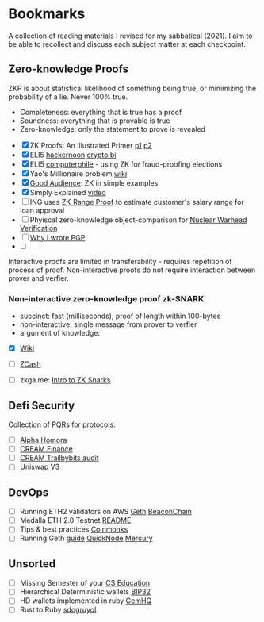 # Bookmarks

A collection of reading materials I revised for my sabbatical (2021). I aim to be able to recollect and discuss each subject matter at each checkpoint. 

## Zero-knowledge Proofs

ZKP is about statistical likelihood of something being true, or minimizing the probability of a lie. Never 100% true. 

* Completeness: everything that is true has a proof
* Soundness: everything that is provable is true
* Zero-knowledge: only the statement to prove is revealed

- [x] ZK Proofs: An Illustrated Primer [p1](https://blog.cryptographyengineering.com/2014/11/27/zero-knowledge-proofs-illustrated-primer/) [p2](https://blog.cryptographyengineering.com/2017/01/21/zero-knowledge-proofs-an-illustrated-primer-part-2/)
- [x] ELI5 [hackernoon](https://hackernoon.com/eli5-zero-knowledge-proof-78a276db9eff) [crypto.bi](https://crypto.bi/zero-knowledge/)
- [x] ELI5 [computerphile](https://www.youtube.com/watch?v=HUs1bH85X9I) - using ZK for fraud-proofing elections
- [x] Yao's Millionaire problem [wiki](https://en.wikipedia.org/w/index.php?title=Yao%27s_Millionaires%27_problem&ref=hackernoon.com)
- [x] [Good Audience](https://blog.goodaudience.com/understanding-zero-knowledge-proofs-through-simple-examples-df673f796d99): ZK in simple examples 
- [x] Simply Explained [video](https://www.youtube.com/watch?v=OcmvMs4AMbM)
- [ ] ING uses [ZK-Range Proof](https://github.com/ing-bank/zkrp) to estimate customer's salary range for loan approval 
- [ ] Phyiscal zero-knowledge object-comparison for [Nuclear Warhead Verification](https://www.nature.com/articles/ncomms12890.pdf)
- [ ] [Why I wrote PGP](https://www.philzimmermann.com/EN/essays/WhyIWrotePGP.html)
- [ ] 
Interactive proofs are limited in transferability - requires repetition of process of proof. 
Non-interactive proofs do not require interaction between prover and verfier.

### Non-interactive zero-knowledge proof zk-SNARK 

* succinct: fast (milliseconds), proof of length within 100-bytes
* non-interactive: single message from prover to verfier
* argument of knowledge: 

- [x] [Wiki](https://en.wikipedia.org/wiki/Non-interactive_zero-knowledge_proof)
- [ ] [ZCash](https://z.cash/technology/zksnarks/)
- [ ] zkga.me: [Intro to ZK Snarks](https://blog.zkga.me/intro-to-zksnarks)



## Defi Security 

Collection of [PQRs](https://docs.defisafety.com/finished-reviews/) for protocols: 
- [ ] [Alpha Homora](https://docs.defisafety.com/finished-reviews/alpha-homora-process-quality-review)
- [ ] [CREAM Finance](https://docs.defisafety.com/finished-reviews/c.r.e.a.m-finance-pq-review)
- [ ] [CREAM Trailbybits audit](https://github.com/trailofbits/publications/blob/master/reviews/CREAMSummary.pdf)
- [ ] [Uniswap V3](https://docs.defisafety.com/misc-and-in-work/uniswap-v3)

## DevOps

- [ ] Running ETH2 validators on AWS [Geth](https://docs.google.com/document/d/1ug-UruaXsghWy_0qvcUWOnJT9ltFho8rQxrIo7vv3Tk/edit) [BeaconChain](https://docs.google.com/document/d/1pTSwozCFXOP3tJM_dX2QAa8anF1BLYBf8eOEBnEZESo/edit)
- [ ] Medalla ETH 2.0 Testnet [README](https://github.com/goerli/medalla/blob/master/medalla/README.md)
- [ ] Tips & best practices [Coinmonks](https://medium.com/coinmonks/how-to-stake-32-eth-the-best-practices-eth2-staking-e35dd0de1ff2)
- [ ] Running Geth [guide](https://geth.ethereum.org/docs/install-and-build/installing-geth) [QuickNode](https://www.quicknode.com/guides/infrastructure/how-to-install-and-run-a-geth-node) [Mercury](https://medium.com/mercuryprotocol/how-to-run-an-ethereum-node-on-aws-a8774ed3acf6)

## Unsorted

- [ ] Missing Semester of your [CS Education](https://missing.csail.mit.edu/)
- [ ] Hierarchical Deterministic wallets [BIP32](https://github.com/bitcoin/bips/blob/master/bip-0032.mediawiki)
- [ ] HD wallets implemented in ruby [GemHQ](https://github.com/GemHQ/money-tree)
- [ ] Rust to Ruby [sdogruyol](https://github.com/Sdogruyol/rust-vs-ruby)
